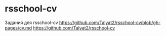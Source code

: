 # rsschool-cv
Задания для rsschool-cv
https://github.com/Talyat2/rsschool-cv/blob/gh-pages/cv.md
https://github.com/Talyat2/rsschool-cv
